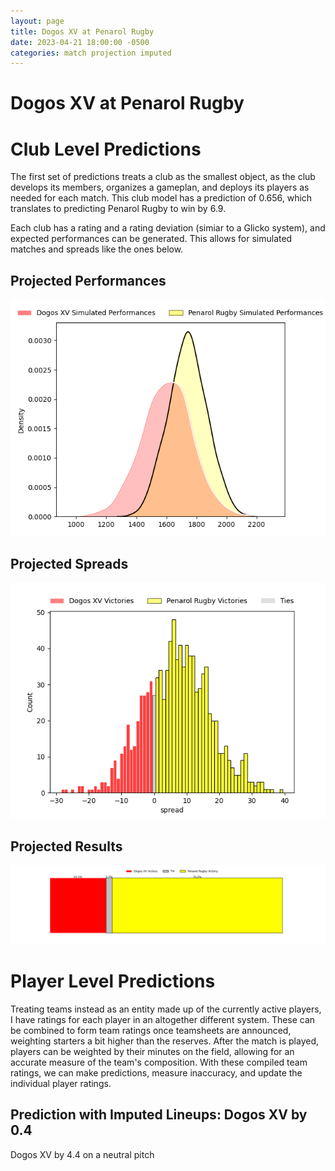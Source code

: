 ```yaml
---  
layout: page  
title: Dogos XV at Penarol Rugby  
date: 2023-04-21 18:00:00 -0500  
categories: match projection imputed  
---
```

# Dogos XV at Penarol Rugby

# Club Level Predictions


The first set of predictions treats a club as the smallest object, as the club develops its members, organizes a gameplan, and deploys its players as needed for each match. This club model has a prediction of 0.656, which translates to predicting Penarol Rugby to win by 6.9.

Each club has a rating and a rating deviation (simiar to a Glicko system), and expected performances can be generated. This allows for simulated matches and spreads like the ones below.
## Projected Performances


![Projected Performances](plots/performances_2023-04-21-PenarolRugby-DogosXV.png)
## Projected Spreads


![Projected Spreads](plots/spreads_2023-04-21-PenarolRugby-DogosXV.png)
## Projected Results


![Projected Results](plots/resultbar_2023-04-21-PenarolRugby-DogosXV.png)
# Player Level Predictions


Treating teams instead as an entity made up of the currently active players, I have ratings for each player in an altogether different system. These can be combined to form team ratings once teamsheets are announced, weighting starters a bit higher than the reserves. After the match is played, players can be weighted by their minutes on the field, allowing for an accurate measure of the team's composition. With these compiled team ratings, we can make predictions, measure inaccuracy, and update the individual player ratings.
## Prediction with Imputed Lineups: Dogos XV by 0.4


Dogos XV by 4.4 on a neutral pitch

